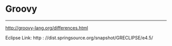 # Groovy
-------------------------
http://groovy-lang.org/differences.html

Eclipse Link: http : //dist.springsource.org/snapshot/GRECLIPSE/e4.5/
